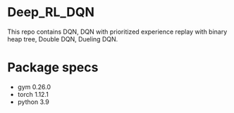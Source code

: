 # Deep_RL_DQN
This repo contains DQN, DQN with prioritized experience replay with binary heap tree, Double DQN, Dueling DQN.

# Package specs
- gym 0.26.0
- torch 1.12.1
- python 3.9
